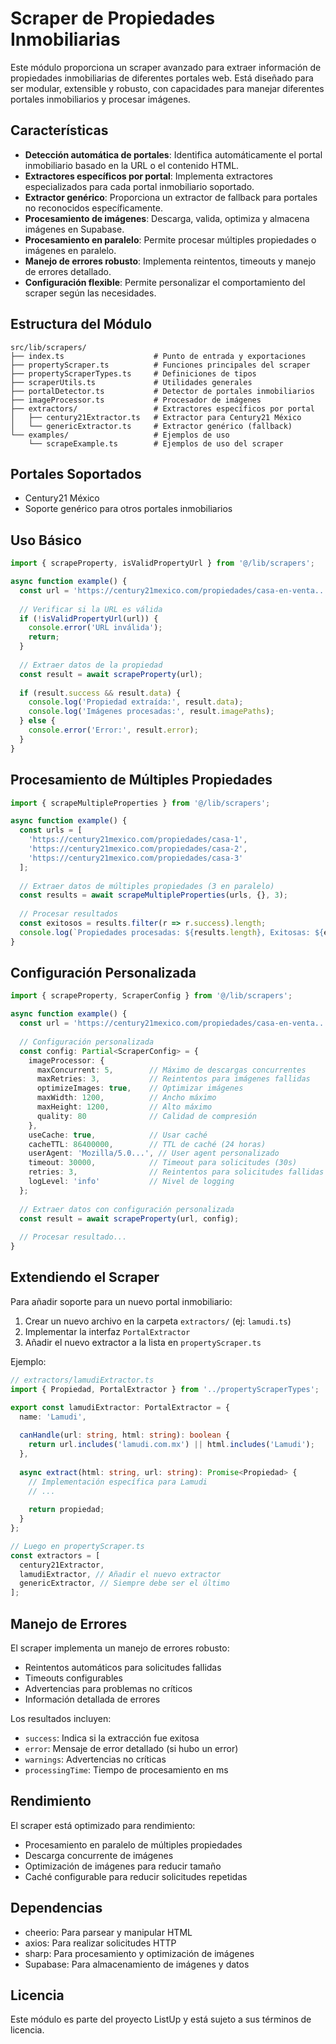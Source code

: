 # Scraper de Propiedades Inmobiliarias

Este módulo proporciona un scraper avanzado para extraer información de propiedades inmobiliarias de diferentes portales web. Está diseñado para ser modular, extensible y robusto, con capacidades para manejar diferentes portales inmobiliarios y procesar imágenes.

## Características

- **Detección automática de portales**: Identifica automáticamente el portal inmobiliario basado en la URL o el contenido HTML.
- **Extractores específicos por portal**: Implementa extractores especializados para cada portal inmobiliario soportado.
- **Extractor genérico**: Proporciona un extractor de fallback para portales no reconocidos específicamente.
- **Procesamiento de imágenes**: Descarga, valida, optimiza y almacena imágenes en Supabase.
- **Procesamiento en paralelo**: Permite procesar múltiples propiedades o imágenes en paralelo.
- **Manejo de errores robusto**: Implementa reintentos, timeouts y manejo de errores detallado.
- **Configuración flexible**: Permite personalizar el comportamiento del scraper según las necesidades.

## Estructura del Módulo

```
src/lib/scrapers/
├── index.ts                    # Punto de entrada y exportaciones
├── propertyScraper.ts          # Funciones principales del scraper
├── propertyScraperTypes.ts     # Definiciones de tipos
├── scraperUtils.ts             # Utilidades generales
├── portalDetector.ts           # Detector de portales inmobiliarios
├── imageProcessor.ts           # Procesador de imágenes
├── extractors/                 # Extractores específicos por portal
│   ├── century21Extractor.ts   # Extractor para Century21 México
│   └── genericExtractor.ts     # Extractor genérico (fallback)
└── examples/                   # Ejemplos de uso
    └── scrapeExample.ts        # Ejemplos de uso del scraper
```

## Portales Soportados

- Century21 México
- Soporte genérico para otros portales inmobiliarios

## Uso Básico

```typescript
import { scrapeProperty, isValidPropertyUrl } from '@/lib/scrapers';

async function example() {
  const url = 'https://century21mexico.com/propiedades/casa-en-venta...';
  
  // Verificar si la URL es válida
  if (!isValidPropertyUrl(url)) {
    console.error('URL inválida');
    return;
  }
  
  // Extraer datos de la propiedad
  const result = await scrapeProperty(url);
  
  if (result.success && result.data) {
    console.log('Propiedad extraída:', result.data);
    console.log('Imágenes procesadas:', result.imagePaths);
  } else {
    console.error('Error:', result.error);
  }
}
```

## Procesamiento de Múltiples Propiedades

```typescript
import { scrapeMultipleProperties } from '@/lib/scrapers';

async function example() {
  const urls = [
    'https://century21mexico.com/propiedades/casa-1',
    'https://century21mexico.com/propiedades/casa-2',
    'https://century21mexico.com/propiedades/casa-3'
  ];
  
  // Extraer datos de múltiples propiedades (3 en paralelo)
  const results = await scrapeMultipleProperties(urls, {}, 3);
  
  // Procesar resultados
  const exitosos = results.filter(r => r.success).length;
  console.log(`Propiedades procesadas: ${results.length}, Exitosas: ${exitosos}`);
}
```

## Configuración Personalizada

```typescript
import { scrapeProperty, ScraperConfig } from '@/lib/scrapers';

async function example() {
  const url = 'https://century21mexico.com/propiedades/casa-en-venta...';
  
  // Configuración personalizada
  const config: Partial<ScraperConfig> = {
    imageProcessor: {
      maxConcurrent: 5,        // Máximo de descargas concurrentes
      maxRetries: 3,           // Reintentos para imágenes fallidas
      optimizeImages: true,    // Optimizar imágenes
      maxWidth: 1200,          // Ancho máximo
      maxHeight: 1200,         // Alto máximo
      quality: 80              // Calidad de compresión
    },
    useCache: true,            // Usar caché
    cacheTTL: 86400000,        // TTL de caché (24 horas)
    userAgent: 'Mozilla/5.0...', // User agent personalizado
    timeout: 30000,            // Timeout para solicitudes (30s)
    retries: 3,                // Reintentos para solicitudes fallidas
    logLevel: 'info'           // Nivel de logging
  };
  
  // Extraer datos con configuración personalizada
  const result = await scrapeProperty(url, config);
  
  // Procesar resultado...
}
```

## Extendiendo el Scraper

Para añadir soporte para un nuevo portal inmobiliario:

1. Crear un nuevo archivo en la carpeta `extractors/` (ej: `lamudi.ts`)
2. Implementar la interfaz `PortalExtractor`
3. Añadir el nuevo extractor a la lista en `propertyScraper.ts`

Ejemplo:

```typescript
// extractors/lamudiExtractor.ts
import { Propiedad, PortalExtractor } from '../propertyScraperTypes';

export const lamudiExtractor: PortalExtractor = {
  name: 'Lamudi',
  
  canHandle(url: string, html: string): boolean {
    return url.includes('lamudi.com.mx') || html.includes('Lamudi');
  },
  
  async extract(html: string, url: string): Promise<Propiedad> {
    // Implementación específica para Lamudi
    // ...
    
    return propiedad;
  }
};

// Luego en propertyScraper.ts
const extractors = [
  century21Extractor,
  lamudiExtractor, // Añadir el nuevo extractor
  genericExtractor, // Siempre debe ser el último
];
```

## Manejo de Errores

El scraper implementa un manejo de errores robusto:

- Reintentos automáticos para solicitudes fallidas
- Timeouts configurables
- Advertencias para problemas no críticos
- Información detallada de errores

Los resultados incluyen:

- `success`: Indica si la extracción fue exitosa
- `error`: Mensaje de error detallado (si hubo un error)
- `warnings`: Advertencias no críticas
- `processingTime`: Tiempo de procesamiento en ms

## Rendimiento

El scraper está optimizado para rendimiento:

- Procesamiento en paralelo de múltiples propiedades
- Descarga concurrente de imágenes
- Optimización de imágenes para reducir tamaño
- Caché configurable para reducir solicitudes repetidas

## Dependencias

- cheerio: Para parsear y manipular HTML
- axios: Para realizar solicitudes HTTP
- sharp: Para procesamiento y optimización de imágenes
- Supabase: Para almacenamiento de imágenes y datos

## Licencia

Este módulo es parte del proyecto ListUp y está sujeto a sus términos de licencia. 